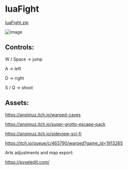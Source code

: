 # luaFight

[luaFight.zip](https://github.com/DeadMadman/luaFight/files/10861594/luaFight.zip)


![image](https://user-images.githubusercontent.com/31730144/222148067-8d7abe36-2dd1-4d7a-a2c2-27f50e3c7048.png)

## Controls: 

W / Space -> jump

A -> left

D -> right

S / Q -> shoot

## Assets: 

https://ansimuz.itch.io/warped-caves

https://ansimuz.itch.io/super-grotto-escape-pack

https://ansimuz.itch.io/sideview-sci-fi

https://itch.io/queue/c/463790/warped?game_id=1913265

Arts adjustments and map export:

https://pyxeledit.com/
